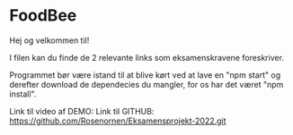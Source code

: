 # FoodBee

Hej og velkommen til!

I filen kan du finde de 2 relevante links som eksamenskravene foreskriver.

Programmet bør være istand til at blive kørt ved at lave en "npm start" og derefter download de dependecies du mangler, for os har det været "npm install".  


Link til video af DEMO:
Link til GITHUB: https://github.com/Rosenornen/Eksamensprojekt-2022.git


